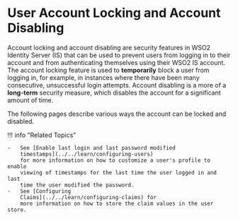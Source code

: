 # User Account Locking and Account Disabling

Account locking and account disabling are security features in WSO2
Identity Server (IS) that can be used to prevent users from logging in
to their account and from authenticating themselves using their WSO2 IS
account. The account locking feature is used to **temporarily** block a
user from logging in, for example, in instances where there have been
many consecutive, unsuccessful login attempts. Account disabling is a
more of a **long-term** security measure, which disables the account for
a significant amount of time.

The following pages describe various ways the account can be locked and
disabled.
      

!!! info "Related Topics"

    -   See [Enable last login and last password modified
        timestamps](../../learn/configuring-users)
        for more information on how to customize a user's profile to enable
        viewing of timestamps for the last time the user logged in and last
        time the user modified the password.
    -   See [Configuring
        Claims](../../learn/configuring-claims) for
        more information on how to store the claim values in the user store.
